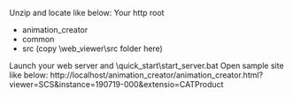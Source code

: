 Unzip and locate like below:
Your http root
+ animation_creator
+ common
+ src (copy <HOOPS Communicator SDK>\web_viewer\src folder here)

Launch your web server and <HOOPS Communicator SDK>\quick_start\start_server.bat
Open sample site like below:
http://localhost/animation_creator/animation_creator.html?viewer=SCS&instance=190719-000&extensio=CATProduct